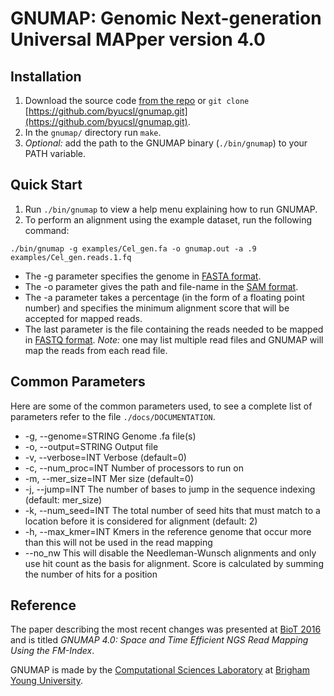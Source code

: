 # GNUMAP: Genomic Next-generation Universal MAPper version 4.0

## Installation

  1. Download the source code [from the repo](https://github.com/byucsl/gnumap/archive/bwt.zip) or `git clone` [https://github.com/byucsl/gnumap.git](https://github.com/byucsl/gnumap.git).
  2. In the `gnumap/` directory run `make`.
  3. _Optional:_ add the path to the GNUMAP binary (`./bin/gnumap`) to your PATH variable.

## Quick Start

  1. Run `./bin/gnumap` to view a help menu explaining how to run GNUMAP.
  2. To perform an alignment using the example dataset, run the following command:
  
  `./bin/gnumap -g examples/Cel_gen.fa -o gnumap.out -a .9 examples/Cel_gen.reads.1.fq`

  * The -g parameter specifies the genome in [FASTA format](https://en.wikipedia.org/wiki/FASTA_format).
  * The -o parameter gives the path and file-name in the [SAM format](https://samtools.github.io/hts-specs/).
  * The -a parameter takes a percentage (in the form of a floating point number) and specifies the minimum alignment score that will be accepted for mapped reads.
  * The last parameter is the file containing the reads needed to be mapped in [FASTQ format](https://en.wikipedia.org/wiki/FASTQ_format). 
  _Note:_ one may list multiple read files and GNUMAP will map the reads from each read file.

## Common Parameters

Here are some of the common parameters used, to see a complete list of parameters refer to the file `./docs/DOCUMENTATION`.

  * -g, --genome=STRING          Genome .fa file(s)
  * -o, --output=STRING          Output file
  * -v, --verbose=INT            Verbose (default=0)
  * -c, --num_proc=INT           Number of processors to run on
  * -m, --mer_size=INT           Mer size (default=0)
  * -j, --jump=INT               The number of bases to jump in the sequence indexing
                                 (default: mer_size)
  * -k, --num_seed=INT           The total number of seed hits that must match to a
                                 location before it is considered for alignment
                                 (default: 2)
  * -h, --max_kmer=INT           Kmers in the reference genome that occur more than this
                                 will not be used in the read mapping
  * --no_nw                      This will disable the Needleman-Wunsch alignments and
                                 only use hit count as the basis for alignment. Score is
				                 calculated by summing the number of hits for a position

## Reference

The paper describing the most recent changes was presented at [BioT 2016](http://biotconf.org) and is titled *GNUMAP 4.0: Space and Time Efficient NGS Read Mapping Using the FM-Index*.

GNUMAP is made by the [Computational Sciences Laboratory](http://csl.cs.byu.edu/) at [Brigham Young University](http://byu.edu). 
